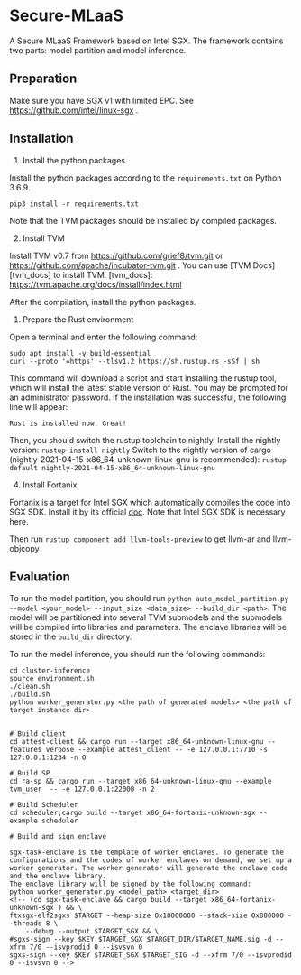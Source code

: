 # Secure-MLaaS
A Secure MLaaS Framework based on Intel SGX.
The framework contains two parts: model partition and model inference.


## Preparation

Make sure you have SGX v1 with limited EPC. See https://github.com/intel/linux-sgx .
## Installation 

1. Install the python packages

Install the python packages according to the `requirements.txt` on Python 3.6.9.

```
pip3 install -r requirements.txt
```

Note that the TVM packages should be installed by compiled packages. 

2. Install TVM

Install TVM v0.7 from https://github.com/grief8/tvm.git or https://github.com/apache/incubator-tvm.git . You can use [TVM Docs][tvm_docs] to install TVM.
[tvm_docs]: https://tvm.apache.org/docs/install/index.html

After the compilation, install the python packages.

1. Prepare the Rust environment

Open a terminal and enter the following command:
```
sudo apt install -y build-essential
curl --proto '=https' --tlsv1.2 https://sh.rustup.rs -sSf | sh
```
This command will download a script and start installing the rustup tool, which will install the latest stable version of Rust. You may be prompted for an administrator password.
If the installation was successful, the following line will appear:
```
Rust is installed now. Great!
```

Then, you should switch the rustup toolchain to nightly. 
Install the nightly version:
`rustup install nightly`
Switch to the nightly version of cargo (nightly-2021-04-15-x86_64-unknown-linux-gnu is recommended):
`rustup default nightly-2021-04-15-x86_64-unknown-linux-gnu`

4. Install Fortanix

Fortanix is a target for Intel SGX which automatically compiles the code into SGX SDK. Install it by its official [doc][doc]. Note that Intel SGX SDK is necessary here.

Then run `rustup component add llvm-tools-preview` to get llvm-ar and llvm-objcopy

[doc]: https://edp.fortanix.com/docs/installation/guide/
## Evaluation

To run the model partition, you should run `python auto_model_partition.py --model <your_model> --input_size <data_size> --build_dir <path>`. The model will be partitioned into several TVM submodels and the submodels will be compiled into libraries and parameters. The enclave libraries will be stored in the `build_dir` directory.

To run the model inference, you should run the following commands:
```
cd cluster-inference
source environment.sh
./clean.sh
./build.sh
python worker_generator.py <the path of generated models> <the path of target instance dir>


# Build client
cd attest-client && cargo run --target x86_64-unknown-linux-gnu --features verbose --example attest_client -- -e 127.0.0.1:7710 -s 127.0.0.1:1234 -n 0

# Build SP
cd ra-sp && cargo run --target x86_64-unknown-linux-gnu --example tvm_user  -- -e 127.0.0.1:22000 -n 2

# Build Scheduler
cd scheduler;cargo build --target x86_64-fortanix-unknown-sgx --example scheduler

# Build and sign enclave

sgx-task-enclave is the template of worker enclaves. To generate the configurations and the codes of worker enclaves on demand, we set up a worker generator. The worker generator will generate the enclave code and the enclave library.
The enclave library will be signed by the following command:
python worker_generator.py <model_path> <target_dir>
<!-- (cd sgx-task-enclave && cargo build --target x86_64-fortanix-unknown-sgx ) && \
ftxsgx-elf2sgxs $TARGET --heap-size 0x10000000 --stack-size 0x800000 --threads 8 \
    --debug --output $TARGET_SGX && \
#sgxs-sign --key $KEY $TARGET_SGX $TARGET_DIR/$TARGET_NAME.sig -d --xfrm 7/0 --isvprodid 0 --isvsvn 0
sgxs-sign --key $KEY $TARGET_SGX $TARGET_SIG -d --xfrm 7/0 --isvprodid 0 --isvsvn 0 -->



```

